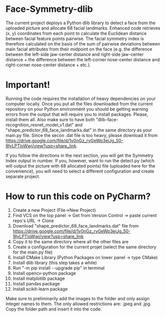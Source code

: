 # Face-Symmetry-dlib
The current project deploys a Python dlib library to detect a face from the uploaded picture and allocate 68 facial landmarks. Enhanced code retrieves (x, y) coordinates from each point to calculate the Euclidean distance between facial feature points pairwise. The facial symmetry index is therefore calculated on the basis of the sum of pairwise deviations between main facial attributes from their midpoint on the face (e.g. the difference between the left-side jaw-center distance and right-side jaw-center distance + the difference between the left-corner nose-center distance and right-corner nose-center distance + etc.).

# Important!
Running the code requires the installation of heavy dependencies on your computer locally. Once you put all the files downloaded from the current repository on your Python environment you should be getting warning errors from the output that will require you to install packages. 
Please, install them all. Also make sure to have both "dlib-face-recognition_resnet_model_v1.dat" and "shape_predictor_68_face_landmarks.dat" in the same directory as your main.py file. Since the secon .dat file is too heavy, please download it from https://drive.google.com/file/d/1v0nGz_rvGeWp3eiJg_50-9IyLPTIoWwj/view?usp=share_link.

If you follow the directions in the next section, you will get the Symmetry Index output in number. If you, however, want to run the detect.py (which will output the picture with 68 allocated points) file (uploaded here for the convenience), you will need to select a different configuration and create separate project. 

# How to run this code on PyCharm?
1. Create a new Project (File->New Project)
2. Find VCS on the top panel -> Get from Version Control -> paste current repo's URL -> Clone
3. Download "shape_predictor_68_face_landmarks.dat" file from https://drive.google.com/file/d/1v0nGz_rvGeWp3eiJg_50-9IyLPTIoWwj/view?usp=share_link
4. Copy it to the same directory where all the other files are
5. Create a configuration for the current projet (select the same directory for the main.py file)
6. Install CMake Library (Python Packages on lower panel -> type CMake)
7. Install dlib library (this step takes a while)
8.  Run "-m pip install --upgrade pip" in terminal
9.  Install opencv-python package
10.  Install matplotlib package
11.  Install pandas package
12.  Install scikit-learn package

Make sure to preliminarily add the images to the folder and only assign integer names to them. The only allowed restrictions are: .jpeg and .jpg. Copy the folder path and insert it into the code. 
